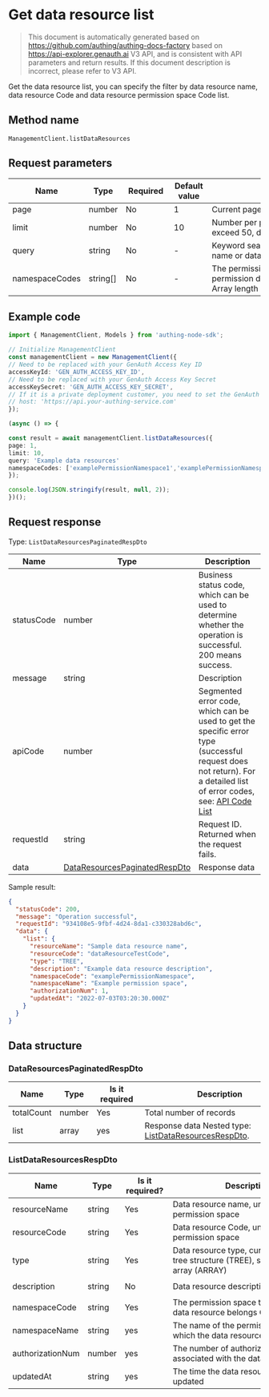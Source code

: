 # Get data resource list

<!--
Warning ⚠️:
Do not modify this document directly,
https://github.com/Authing/authing-docs-factory
Use this project to generate
-->

<LastUpdated />

> This document is automatically generated based on https://github.com/authing/authing-docs-factory based on https://api-explorer.genauth.ai V3 API, and is consistent with API parameters and return results. If this document description is incorrect, please refer to V3 API.

Get the data resource list, you can specify the filter by data resource name, data resource Code and data resource permission space Code list.

## Method name

`ManagementClient.listDataResources`

## Request parameters

| Name           | Type     | <div style="width:80px">Required</div> | <div style="width:60px">Default value</div> | <div style="width:300px">Description</div>                                                  | <div style="width:200px">Sample value</div>                    |
| -------------- | -------- | -------------------------------------- | ------------------------------------------- | ------------------------------------------------------------------------------------------- | -------------------------------------------------------------- |
| page           | number   | No                                     | 1                                           | Current page number, starting from 1                                                        | `1`                                                            |
| limit          | number   | No                                     | 10                                          | Number per page, maximum cannot exceed 50, default is 10                                    | `10`                                                           |
| query          | string   | No                                     | -                                           | Keyword search, can be data resource name or data resource Code                             | `Resource1`                                                    |
| namespaceCodes | string[] | No                                     | -                                           | The permission space to which the permission data belongs Code list Array length limit: 50. | `["examplePermissionNamespace1","examplePermissionNamespac2"]` |

## Example code

```ts
import { ManagementClient, Models } from 'authing-node-sdk';

// Initialize ManagementClient
const managementClient = new ManagementClient({
// Need to be replaced with your GenAuth Access Key ID
accessKeyId: 'GEN_AUTH_ACCESS_KEY_ID',
// Need to be replaced with your GenAuth Access Key Secret
accessKeySecret: 'GEN_AUTH_ACCESS_KEY_SECRET',
// If it is a private deployment customer, you need to set the GenAuth service domain name
// host: 'https://api.your-authing-service.com'
});

(async () => {

const result = await managementClient.listDataResources({
page: 1,
limit: 10,
query: 'Example data resources'
namespaceCodes: ['examplePermissionNamespace1','examplePermissionNamespace2']
});

console.log(JSON.stringify(result, null, 2));
})();

```

## Request response

Type: `ListDataResourcesPaginatedRespDto`

| Name       | Type                                                                       | Description                                                                                                                                                                                                                                                                                                                                  |
| ---------- | -------------------------------------------------------------------------- | -------------------------------------------------------------------------------------------------------------------------------------------------------------------------------------------------------------------------------------------------------------------------------------------------------------------------------------------- |
| statusCode | number                                                                     | Business status code, which can be used to determine whether the operation is successful. 200 means success.                                                                                                                                                                                                                                 |
| message    | string                                                                     | Description                                                                                                                                                                                                                                                                                                                                  |
| apiCode    | number                                                                     | Segmented error code, which can be used to get the specific error type (successful request does not return). For a detailed list of error codes, see: [API Code List](https://api-explorer.genauth.ai/?tag=group/%E5%BC%80%E5%8F%91%E5%87%86%E5%A4%87#tag/%E5%BC%80%E5%8F%91%E5%87%86%E5%A4%87/%E9%94%99%E8%AF%AF%E5%A4%84%E7%90%86/apiCode) |
| requestId  | string                                                                     | Request ID. Returned when the request fails.                                                                                                                                                                                                                                                                                                 |
| data       | <a href="#DataResourcesPaginatedRespDto">DataResourcesPaginatedRespDto</a> | Response data                                                                                                                                                                                                                                                                                                                                |

Sample result:

```json
{
  "statusCode": 200,
  "message": "Operation successful",
  "requestId": "934108e5-9fbf-4d24-8da1-c330328abd6c",
  "data": {
    "list": {
      "resourceName": "Sample data resource name",
      "resourceCode": "dataResourceTestCode",
      "type": "TREE",
      "description": "Example data resource description",
      "namespaceCode": "examplePermissionNamespace",
      "namespaceName": "Example permission space",
      "authorizationNum": 1,
      "updatedAt": "2022-07-03T03:20:30.000Z"
    }
  }
}
```

## Data structure

### <a id="DataResourcesPaginatedRespDto"></a> DataResourcesPaginatedRespDto

| Name       | Type   | <div style="width:80px">Is it required</div> | <div style="width:300px">Description</div>                                                   | <div style="width:200px">Example value</div> |
| ---------- | ------ | -------------------------------------------- | -------------------------------------------------------------------------------------------- | -------------------------------------------- |
| totalCount | number | Yes                                          | Total number of records                                                                      |                                              |
| list       | array  | yes                                          | Response data Nested type: <a href="#ListDataResourcesRespDto">ListDataResourcesRespDto</a>. |                                              |

### <a id="ListDataResourcesRespDto"></a> ListDataResourcesRespDto

| Name             | Type   | <div style="width:80px">Is it required?</div> | <div style="width:300px">Description</div>                                                   | <div style="width:200px">Sample value</div> |
| ---------------- | ------ | --------------------------------------------- | -------------------------------------------------------------------------------------------- | ------------------------------------------- |
| resourceName     | string | Yes                                           | Data resource name, unique in the permission space                                           | `Sample data resource name`                 |
| resourceCode     | string | Yes                                           | Data resource Code, unique in the permission space                                           | `dataResourceTestCode`                      |
| type             | string | Yes                                           | Data resource type, currently supports tree structure (TREE), string (STRING), array (ARRAY) | TREE                                        |
| description      | string | No                                            | Data resource description                                                                    | `Sample data resource description`          |
| namespaceCode    | string | Yes                                           | The permission space to which the data resource belongs Code                                 | `examplePermissionNamespace`                |
| namespaceName    | string | yes                                           | The name of the permission space to which the data resource belongs                          | `example permission space`                  |
| authorizationNum | number | yes                                           | The number of authorizations associated with the data resource                               | `1`                                         |
| updatedAt        | string | yes                                           | The time the data resource was updated                                                       | `2022-07-03T03:20:30.000Z`                  |
